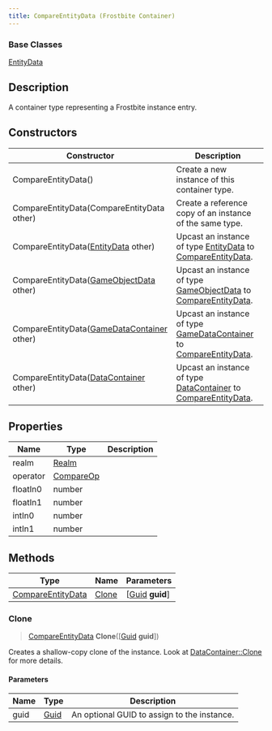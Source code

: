 ```yaml
---
title: CompareEntityData (Frostbite Container)
---
```

### Base Classes

[EntityData](EntityData)

## Description

A container type representing a Frostbite instance entry.

## Constructors

| Constructor                                                                  | Description                                                                                                               |
| ---------------------------------------------------------------------------- | ------------------------------------------------------------------------------------------------------------------------- |
| CompareEntityData()                                                          | Create a new instance of this container type.                                                                             |
| CompareEntityData(CompareEntityData other)                                   | Create a reference copy of an instance of the same type.                                                                  |
| CompareEntityData([EntityData](EntityData) other)                            | Upcast an instance of type [EntityData](EntityData) to [CompareEntityData](CompareEntityData).                            |
| CompareEntityData([GameObjectData](GameObjectData) other)                    | Upcast an instance of type [GameObjectData](GameObjectData) to [CompareEntityData](CompareEntityData).                    |
| CompareEntityData([GameDataContainer](GameDataContainer) other)              | Upcast an instance of type [GameDataContainer](GameDataContainer) to [CompareEntityData](CompareEntityData).              |
| CompareEntityData([DataContainer](/vext/ref/cls/shr/datacontainer) other) | Upcast an instance of type [DataContainer](/vext/ref/cls/shr/datacontainer) to [CompareEntityData](CompareEntityData). |

## Properties

| Name     | Type                   | Description |
| -------- | ---------------------- | ----------- |
| realm    | [Realm](Realm)         |             |
| operator | [CompareOp](CompareOp) |             |
| floatIn0 | number                 |             |
| floatIn1 | number                 |             |
| intIn0   | number                 |             |
| intIn1   | number                 |             |

## Methods

| Type                                   | Name            | Parameters                                     |
| -------------------------------------- | --------------- | ---------------------------------------------- |
| [CompareEntityData](CompareEntityData) | [Clone](#clone) | \[[Guid](/vext/ref/cls/shr/guid) **guid**\] |

### Clone

> [CompareEntityData](CompareEntityData) **Clone**(\[[Guid](/vext/ref/cls/shr/guid) **guid**\])

Creates a shallow-copy clone of the instance. Look at [DataContainer::Clone](/vext/ref/cls/shr/datacontainer#clone) for more details.

#### Parameters

| Name | Type         | Description                                 |
| ---- | ------------ | ------------------------------------------- |
| guid | [Guid](Guid) | An optional GUID to assign to the instance. |
